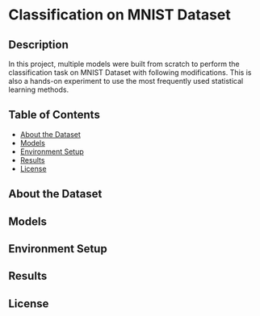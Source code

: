 # Classification on MNIST Dataset

## Description
In this project, multiple models were built from scratch to perform the classification task on MNIST Dataset with following modifications. 
This is also a hands-on experiment to use the most frequently used statistical learning methods.

## Table of Contents 
- [About the Dataset](#about-the-dataset)
- [Models](#models)
- [Environment Setup](#environment-setup)
- [Results](#results)
- [License](#license)

## About the Dataset

## Models

## Environment Setup

## Results

## License
